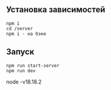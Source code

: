 ## Установка зависимостей
```
npm i
cd /server
npm i - на бэке
```

## Запуск

```
npm run start-server
npm run dev
```

node -v18.18.2